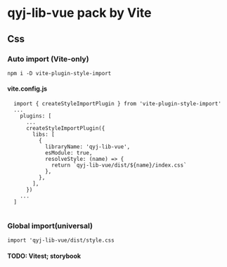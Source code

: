 # qyj-lib-vue pack by Vite

## Css
### Auto import (Vite-only)

`npm i -D vite-plugin-style-import`

#### vite.config.js 

```
  import { createStyleImportPlugin } from 'vite-plugin-style-import'
  ...
    plugins: [
      ...
      createStyleImportPlugin({
        libs: [
          {
            libraryName: 'qyj-lib-vue',
            esModule: true,
            resolveStyle: (name) => {
              return `qyj-lib-vue/dist/${name}/index.css`
            },
          },
        ],
      })
    ...
  ]
  
```
### Global import(universal)

`import 'qyj-lib-vue/dist/style.css`

#### TODO: Vitest; storybook